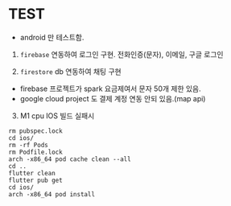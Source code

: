 # TEST
- android 만 테스트함.

1. `firebase` 연동하여 로그인 구현.
전화인증(문자), 이메일, 구글 로그인

2. `firestore` db 연동하여 채팅 구현

- firebase 프로젝트가 spark 요금제여서 문자 50개 제한 있음. 
- google cloud project 도 결제 계정 연동 안되 있음.(map api)

3. M1 cpu IOS 빌드 실패시
```shell
rm pubspec.lock
cd ios/
rm -rf Pods
rm Podfile.lock
arch -x86_64 pod cache clean --all
cd ..
flutter clean
flutter pub get
cd ios/
arch -x86_64 pod install
```
